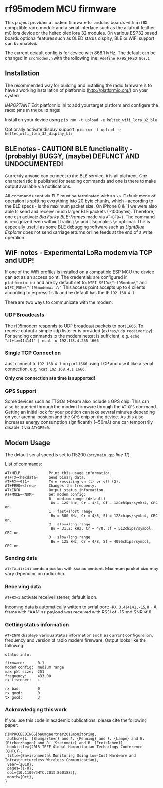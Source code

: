 # rf95modem MCU firmware
This project provides a modem firmware for arduino boards with a rf95 compatible radio module and a serial interface such as the adafruit feather m0 lora device or the heltec oled lora 32 modules. On various ESP32 based boards optional features such as OLED status display, BLE or WiFi support can be enabled.

The current default config is for device with 868.1 MHz. The default can be changed in `src/modem.h` with the following line: `#define RF95_FREQ 868.1`

## Installation 

The recommended way for building and installing the radio firmware is to have a working installation of platformio (http://platformio.org/) on your system.

*IMPORTANT* Edit platformio.ini to add your target platform and configure the radio pins in the build flags!

Install on your device using `pio run -t upload -e heltec_wifi_lora_32_ble`

Optionally activate display support: `pio run -t upload -e heltec_wifi_lora_32_display_ble`

## BLE notes - CAUTION! BLE functionality - (probably) BUGGY, (maybe) DEFUNCT AND UNDOCUMENTED!

Currently anyone can connect to the BLE service, it is all plaintext. One characteristic is published for sending commands and one is there to make output available via notifications. 

All commands sent via BLE must be terminated with an `\n`. Default mode of operation is splitting everything into 20 byte chunks, which - according to the BLE specs - is the maximum packet size. On iPhone 8 & 11 we were also able to send and receive much larger BLE packets (>100bytes). Therefore, one can activate *Big Funky BLE-Frames* mode via `AT+BFB=1`. The command is recognized even without trailing `\n` and also makes `\n` optional. This is especially useful as some BLE debugging software such as *LightBlue Explorer* does not send carriage returns or line feeds at the end of a write operation.

## WiFi notes - Experimental LoRa modem via TCP and UDP!

If one of the WiFi profiles is installed on a compatible ESP MCU the device can act as an access point. 
The credentials are configured in `platformio.ini` and are by default set to: `WIFI_SSID=\"rf95modem\"` and `WIFI_PSK=\"rf95modemwifi\"`
This access point accepts up to 4 clients according to espressif sdk and by default has the IP `192.168.4.1`. 

There are two ways to communicate with the modem:

### UDP Broadcasts

The rf95modem responds to UDP broadcast packets to port `1666`.
To receive output a simple udp listener is provided (`extras/udp_receiver.py`). 
For sending commands to the modem netcat is sufficient, e.g. `echo "at+tx=414141" | ncat -u 192.168.4.255 1666`

### Single TCP Connection

Just connect to `192.168.4.1` on port `1666` using TCP and use it like a serial connection, e.g. `ncat 192.168.4.1 1666`. 

**Only one connection at a time is supported!**

### GPS Support 

Some devices such as TTGOs t-beam also include a GPS chip. 
This can also be queried through the modem firmware through the `AT+GPS` command. 
Getting an initial lock for your position can take several minutes depending on your atenna, position and the GPS chip on the device. 
As this also increases energy consumption significantly (~50mA) one can temporarily disable it via `AT+GPS=0`.

## Modem Usage

The default serial speed is set to 115200 (`src/main.cpp` *line 17*).

List of commands:
```
AT+HELP             Print this usage information.
AT+TX=<hexdata>     Send binary data.
AT+RX=<0|1>         Turn receiving on (1) or off (2).
AT+FREQ=<freq>      Changes the frequency.
AT+INFO             Output status information.
AT+MODE=<NUM>       Set modem config:
                    0 - medium range (default)
                     Bw = 125 kHz, Cr = 4/5, Sf = 128chips/symbol, CRC on.
                    1 - fast+short range
                     Bw = 500 kHz, Cr = 4/5, Sf = 128chips/symbol, CRC on.
                    2 - slow+long range
                     Bw = 31.25 kHz, Cr = 4/8, Sf = 512chips/symbol, CRC on.
                    3 - slow+long range
                     Bw = 125 kHz, Cr = 4/8, Sf = 4096chips/symbol, CRC on.
```

### Sending data

`AT+TX=414141` sends a packet with `AAA` as content. Maximum packet size may vary depending on radio chip. 

### Receiving data

`AT+RX=1` activate receive listener, default is on.

Incoming data is automatically written to serial port: `+RX 3,414141,-15,8` - A frame with "AAA" as payload was received with RSSI of -15 and SNR of 8.

### Getting status information

`AT+INFO` displays various status information such as current configuration, frequency and version of radio modem firmware. Output looks like the following:
```
status info:

firmware:      0.1
modem config:  medium range
max pkt size:  251
frequency:     433.00
rx listener:   1

rx bad:        0
rx good:       0
tx good:       3
```

### Acknowledging this work

If you use this code in academic publications, please cite the following paper:

```
@INPROCEEDINGS{baumgaertner2018monitoring,
 author={L. {Baumgärtner} and A. {Penning} and P. {Lampe} and B. {Richerzhagen} and R. {Steinmetz} and B. {Freisleben}},
 booktitle={2018 IEEE Global Humanitarian Technology Conference (GHTC)},
 title={Environmental Monitoring Using Low-Cost Hardware and Infrastructureless Wireless Communication},
 year={2018},
 pages={1-8},
 doi={10.1109/GHTC.2018.8601883},
 month={Oct},
}
```